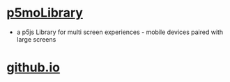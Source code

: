 # [p5moLibrary](https://github.com/molab-itp/p5moLibrary)

- a p5js Library for multi screen experiences - mobile devices paired with large screens

# [github.io](https://molab-itp.github.io/p5moLibrary/src?v=88)
